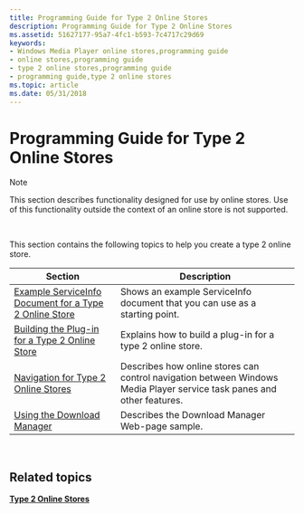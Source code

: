 ```yaml
---
title: Programming Guide for Type 2 Online Stores
description: Programming Guide for Type 2 Online Stores
ms.assetid: 51627177-95a7-4fc1-b593-7c4717c29d69
keywords:
- Windows Media Player online stores,programming guide
- online stores,programming guide
- type 2 online stores,programming guide
- programming guide,type 2 online stores
ms.topic: article
ms.date: 05/31/2018
---
```


# Programming Guide for Type 2 Online Stores

> [!Note]  
> This section describes functionality designed for use by online stores. Use of this functionality outside the context of an online store is not supported.

 

This section contains the following topics to help you create a type 2 online store.



| Section                                                                                                              | Description                                                                                                            |
|----------------------------------------------------------------------------------------------------------------------|------------------------------------------------------------------------------------------------------------------------|
| [Example ServiceInfo Document for a Type 2 Online Store](example-serviceinfo-document-for-a-type-2-online-store.md) | Shows an example ServiceInfo document that you can use as a starting point.                                            |
| [Building the Plug-in for a Type 2 Online Store](building-the-plug-in-for-a-type-2-online-store.md)                 | Explains how to build a plug-in for a type 2 online store.                                                             |
| [Navigation for Type 2 Online Stores](navigation-for-type-2-online-stores.md)                                       | Describes how online stores can control navigation between Windows Media Player service task panes and other features. |
| [Using the Download Manager](using-the-download-manager.md)                                                         | Describes the Download Manager Web-page sample.                                                                        |



 

## Related topics

<dl> <dt>

[**Type 2 Online Stores**](type-2-online-stores.md)
</dt> </dl>

 

 




